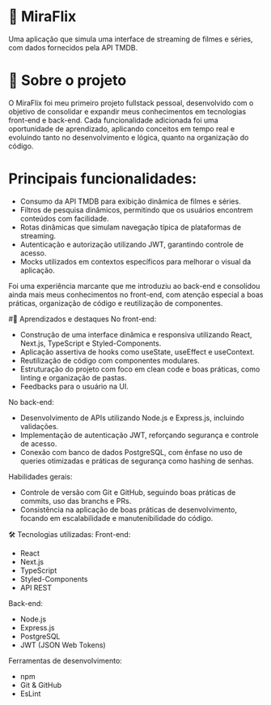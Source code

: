 # 🎥 MiraFlix
Uma aplicação que simula uma interface de streaming de filmes e séries, com dados fornecidos pela API TMDB.

# 📖 Sobre o projeto
O MiraFlix foi meu primeiro projeto fullstack pessoal, desenvolvido com o objetivo de consolidar e expandir meus conhecimentos em tecnologias front-end e back-end. Cada funcionalidade adicionada foi uma oportunidade de aprendizado, aplicando conceitos em tempo real e evoluindo tanto no desenvolvimento e lógica, quanto na organização do código.

# Principais funcionalidades:
- Consumo da API TMDB para exibição dinâmica de filmes e séries.
- Filtros de pesquisa dinâmicos, permitindo que os usuários encontrem conteúdos com facilidade.
- Rotas dinâmicas que simulam navegação típica de plataformas de streaming.
- Autenticação e autorização utilizando JWT, garantindo controle de acesso.
- Mocks utilizados em contextos específicos para melhorar o visual da aplicação.

Foi uma experiência marcante que me introduziu ao back-end e consolidou ainda mais meus conhecimentos no front-end, com atenção especial a boas práticas, organização de código e reutilização de componentes.

#🌟 Aprendizados e destaques
No front-end:
- Construção de uma interface dinâmica e responsiva utilizando React, Next.js, TypeScript e Styled-Components.
- Aplicação assertiva de hooks como useState, useEffect e useContext.
- Reutilização de código com componentes modulares.
- Estruturação do projeto com foco em clean code e boas práticas, como linting e organização de pastas.
- Feedbacks para o usuário na UI.
  
No back-end:
- Desenvolvimento de APIs utilizando Node.js e Express.js, incluindo validações.
- Implementação de autenticação JWT, reforçando segurança e controle de acesso.
- Conexão com banco de dados PostgreSQL, com ênfase no uso de queries otimizadas e práticas de segurança como hashing de senhas.

Habilidades gerais:
- Controle de versão com Git e GitHub, seguindo boas práticas de commits, uso das branchs e PRs.
- Consistência na aplicação de boas práticas de desenvolvimento, focando em escalabilidade e manutenibilidade do código.

🛠️ Tecnologias utilizadas:
Front-end:
- React
- Next.js
- TypeScript
- Styled-Components
- API REST
  
Back-end:
- Node.js
- Express.js
- PostgreSQL
- JWT (JSON Web Tokens)
  
Ferramentas de desenvolvimento:
- npm
- Git & GitHub
- EsLint
  
